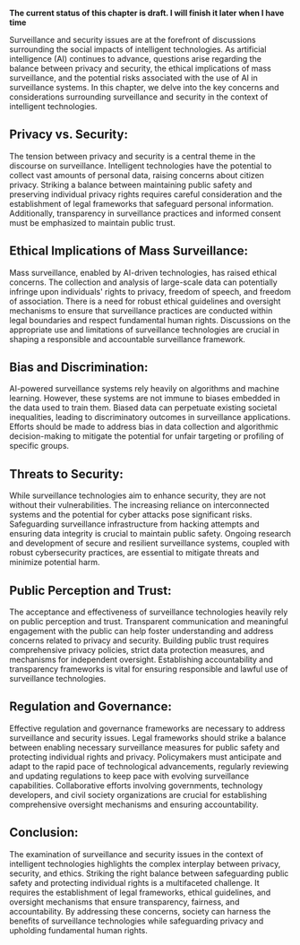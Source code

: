 **The current status of this chapter is draft. I will finish it later when I have time**

Surveillance and security issues are at the forefront of discussions surrounding the social impacts of intelligent technologies. As artificial intelligence (AI) continues to advance, questions arise regarding the balance between privacy and security, the ethical implications of mass surveillance, and the potential risks associated with the use of AI in surveillance systems. In this chapter, we delve into the key concerns and considerations surrounding surveillance and security in the context of intelligent technologies.

Privacy vs. Security:
---------------------

The tension between privacy and security is a central theme in the discourse on surveillance. Intelligent technologies have the potential to collect vast amounts of personal data, raising concerns about citizen privacy. Striking a balance between maintaining public safety and preserving individual privacy rights requires careful consideration and the establishment of legal frameworks that safeguard personal information. Additionally, transparency in surveillance practices and informed consent must be emphasized to maintain public trust.

Ethical Implications of Mass Surveillance:
------------------------------------------

Mass surveillance, enabled by AI-driven technologies, has raised ethical concerns. The collection and analysis of large-scale data can potentially infringe upon individuals' rights to privacy, freedom of speech, and freedom of association. There is a need for robust ethical guidelines and oversight mechanisms to ensure that surveillance practices are conducted within legal boundaries and respect fundamental human rights. Discussions on the appropriate use and limitations of surveillance technologies are crucial in shaping a responsible and accountable surveillance framework.

Bias and Discrimination:
------------------------

AI-powered surveillance systems rely heavily on algorithms and machine learning. However, these systems are not immune to biases embedded in the data used to train them. Biased data can perpetuate existing societal inequalities, leading to discriminatory outcomes in surveillance applications. Efforts should be made to address bias in data collection and algorithmic decision-making to mitigate the potential for unfair targeting or profiling of specific groups.

Threats to Security:
--------------------

While surveillance technologies aim to enhance security, they are not without their vulnerabilities. The increasing reliance on interconnected systems and the potential for cyber attacks pose significant risks. Safeguarding surveillance infrastructure from hacking attempts and ensuring data integrity is crucial to maintain public safety. Ongoing research and development of secure and resilient surveillance systems, coupled with robust cybersecurity practices, are essential to mitigate threats and minimize potential harm.

Public Perception and Trust:
----------------------------

The acceptance and effectiveness of surveillance technologies heavily rely on public perception and trust. Transparent communication and meaningful engagement with the public can help foster understanding and address concerns related to privacy and security. Building public trust requires comprehensive privacy policies, strict data protection measures, and mechanisms for independent oversight. Establishing accountability and transparency frameworks is vital for ensuring responsible and lawful use of surveillance technologies.

Regulation and Governance:
--------------------------

Effective regulation and governance frameworks are necessary to address surveillance and security issues. Legal frameworks should strike a balance between enabling necessary surveillance measures for public safety and protecting individual rights and privacy. Policymakers must anticipate and adapt to the rapid pace of technological advancements, regularly reviewing and updating regulations to keep pace with evolving surveillance capabilities. Collaborative efforts involving governments, technology developers, and civil society organizations are crucial for establishing comprehensive oversight mechanisms and ensuring accountability.

Conclusion:
-----------

The examination of surveillance and security issues in the context of intelligent technologies highlights the complex interplay between privacy, security, and ethics. Striking the right balance between safeguarding public safety and protecting individual rights is a multifaceted challenge. It requires the establishment of legal frameworks, ethical guidelines, and oversight mechanisms that ensure transparency, fairness, and accountability. By addressing these concerns, society can harness the benefits of surveillance technologies while safeguarding privacy and upholding fundamental human rights.
